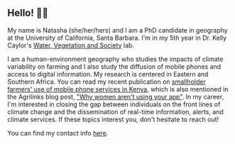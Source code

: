 ## Hello! 👋🏽

My name is Natasha (she/her/hers) and I am a PhD candidate in geography at the University of California, Santa Barbara. I'm in my 5th year in Dr. Kelly Caylor's [Water, Vegetation and Society](http://caylor.eri.ucsb.edu/) lab.

I am a human-environment geography who studies the impacts of climate variability on farming and I also study the diffusion of mobile phones and access to digital information. My research is centered in Eastern and Southern Africa.  You can read my recent publication on [smallholder farmers' use of mobile phone services in Kenya](https://rsa.tandfonline.com/doi/full/10.1080/17565529.2020.1748847), which is also mentioned in the Agrilinks blog post, ["Why women aren't using your app"](https://www.agrilinks.org/post/why-women-arent-using-your-ag-app). In my career, I'm interested in closing the gap between individuals on the front lines of climate change and the dissemination of real-time information, alerts, and climate services. If these topics interest you, don't hesitate to reach out!

You can find my contact info [here](hhttp://caylor.eri.ucsb.edu/people/krell/).